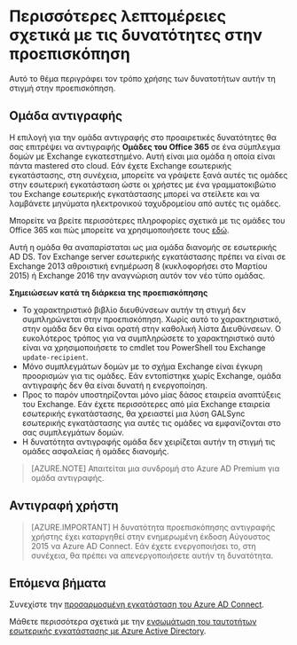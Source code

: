 <properties
   pageTitle="Azure AD Connect: Δυνατότητες στην προεπισκόπηση | Microsoft Azure"
   description="Αυτό το θέμα περιγράφει σε περισσότερες δυνατότητες λεπτομερειών που βρίσκονται σε προεπισκόπηση στο Azure AD Connect."
   services="active-directory"
   documentationCenter=""
   authors="andkjell"
   manager="femila"
   editor=""/>

<tags
   ms.service="active-directory"  
   ms.workload="identity"
   ms.tgt_pltfrm="na"
   ms.devlang="na"
   ms.topic="article"
   ms.date="06/27/2016"
   ms.author="billmath"/>

# <a name="more-details-about-features-in-preview"></a>Περισσότερες λεπτομέρειες σχετικά με τις δυνατότητες στην προεπισκόπηση
Αυτό το θέμα περιγράφει τον τρόπο χρήσης των δυνατοτήτων αυτήν τη στιγμή στην προεπισκόπηση.

## <a name="group-writeback"></a>Ομάδα αντιγραφής
Η επιλογή για την ομάδα αντιγραφής στο προαιρετικές δυνατότητες θα σας επιτρέψει να αντιγραφής **Ομάδες του Office 365** σε ένα σύμπλεγμα δομών με Exchange εγκατεστημένο. Αυτή είναι μια ομάδα η οποία είναι πάντα mastered στο cloud. Εάν έχετε Exchange εσωτερικής εγκατάστασης, στη συνέχεια, μπορείτε να γράψετε ξανά αυτές τις ομάδες στην εσωτερική εγκατάσταση ώστε οι χρήστες με ένα γραμματοκιβώτιο του Exchange εσωτερικής εγκατάστασης μπορεί να στείλετε και να λαμβάνετε μηνύματα ηλεκτρονικού ταχυδρομείου από αυτές τις ομάδες.

Μπορείτε να βρείτε περισσότερες πληροφορίες σχετικά με τις ομάδες του Office 365 και πώς μπορείτε να χρησιμοποιήσετε τους [εδώ](http://aka.ms/O365g).

Αυτή η ομάδα θα αναπαρίσταται ως μια ομάδα διανομής σε εσωτερικής AD DS. Τον Exchange server εσωτερικής εγκατάστασης πρέπει να είναι σε Exchange 2013 αθροιστική ενημέρωση 8 (κυκλοφορήσει στο Μαρτίου 2015) ή Exchange 2016 την αναγνώριση αυτόν τον νέο τύπο ομάδας.

**Σημειώσεων κατά τη διάρκεια της προεπισκόπησης**

- Το χαρακτηριστικό βιβλίο διευθύνσεων αυτήν τη στιγμή δεν συμπληρώνεται στην προεπισκόπηση. Χωρίς αυτό το χαρακτηριστικό, στην ομάδα δεν θα είναι ορατή στην καθολική λίστα Διευθύνσεων. Ο ευκολότερος τρόπος για να συμπληρώσετε το χαρακτηριστικό αυτό είναι να χρησιμοποιήσετε το cmdlet του PowerShell του Exchange `update-recipient`.
- Μόνο συμπλεγμάτων δομών με το σχήμα Exchange είναι έγκυρη προορισμών για τις ομάδες. Εάν εντοπίστηκε χωρίς Exchange, ομάδα αντιγραφής δεν θα είναι δυνατή η ενεργοποίηση.
- Προς το παρόν υποστηρίζονται μόνο μίας δάσος εταιρεία αναπτύξεις του Exchange. Εάν έχετε περισσότερες από μία Exchange εταιρεία εσωτερικής εγκατάστασης, θα χρειαστεί μια λύση GALSync εσωτερικής εγκατάστασης για αυτές τις ομάδες να εμφανίζονται στο σας συμπλεγμάτων δομών.
- Η δυνατότητα αντιγραφής ομάδα δεν χειρίζεται αυτήν τη στιγμή τις ομάδες ασφαλείας ή ομάδες διανομής.

>[AZURE.NOTE] Απαιτείται μια συνδρομή στο Azure AD Premium για ομάδα αντιγραφής.

## <a name="user-writeback"></a>Αντιγραφή χρήστη
> [AZURE.IMPORTANT] Η δυνατότητα προεπισκόπησης αντιγραφής χρήστης έχει καταργηθεί στην ενημερωμένη έκδοση Αύγουστος 2015 να Azure AD Connect. Εάν έχετε ενεργοποιήσει το, στη συνέχεια, θα πρέπει να απενεργοποιήσετε αυτήν τη δυνατότητα.

## <a name="next-steps"></a>Επόμενα βήματα
Συνεχίστε την [προσαρμοσμένη εγκατάσταση του Azure AD Connect](./connect/active-directory-aadconnect-get-started-custom.md).

Μάθετε περισσότερα σχετικά με την [ενσωμάτωση του ταυτοτήτων εσωτερικής εγκατάστασης με Azure Active Directory](active-directory-aadconnect.md).

